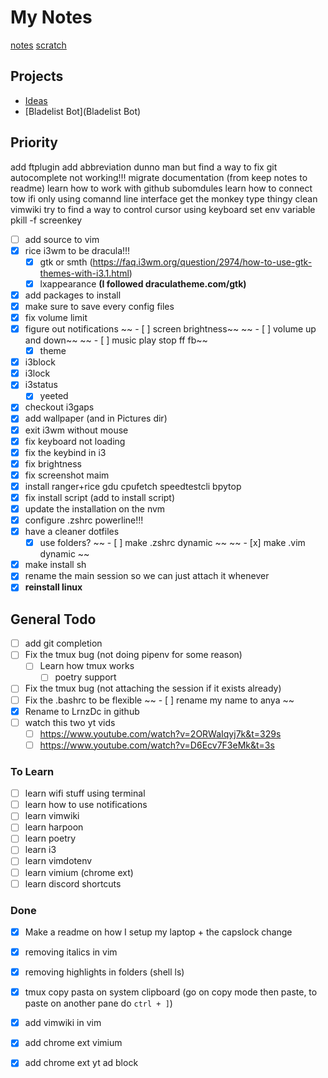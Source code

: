# My Notes

[notes](notes) 
[scratch](scratch)

## Projects
- [Ideas](Ideas)
- [Bladelist Bot](Bladelist Bot)

## Priority

add ftplugin
add abbreviation
dunno man but find a way to fix git autocomplete not working!!!
migrate documentation (from keep notes to readme)
learn how to work with github subomdules
learn how to connect tow ifi only using comannd line interface 
get the monkey type thingy
clean vimwiki
try to find a way to control cursor using keyboard
set env variable
pkill -f screenkey
- [ ] add source to vim
- [X] rice i3wm to be dracula!!!
  - [X] gtk or smth (https://faq.i3wm.org/question/2974/how-to-use-gtk-themes-with-i3.1.html)
  - [X] lxappearance **(I followed draculatheme.com/gtk)**
- [X] add packages to install
- [X] make sure to save every config files
- [X] fix volume limit
- [X] figure out notifications
~~  - [ ] screen brightness~~
~~  - [ ] volume up and down~~
~~  - [ ] music play stop ff fb~~
  - [X] theme
- [X] i3block
- [X] i3lock
- [X] i3status
  - [X] yeeted
- [X] checkout i3gaps
- [X] add wallpaper (and in Pictures dir)
- [X] exit i3wm without mouse
- [X] fix keyboard not loading
- [X] fix the keybind in i3
- [X] fix brightness
- [X] fix screenshot maim
- [X] install ranger+rice gdu cpufetch speedtestcli bpytop
- [X] fix install script (add to install script)
- [X] update the installation on the nvm
- [X] configure .zshrc powerline!!!
- [X] have a cleaner dotfiles
  - [X] use folders?
~~ - [ ] make .zshrc dynamic ~~
~~ - [x] make .vim dynamic ~~
- [x] make install sh
- [x] rename the main session so we can just attach it whenever
- [X] **reinstall linux**

## General Todo

- [ ] add git completion
- [ ] Fix the tmux bug (not doing pipenv for some reason)
  - [ ] Learn how tmux works
    - [ ] poetry support
- [ ] Fix the tmux bug (not attaching the session if it exists already)
- [ ] Fix the .bashrc to be flexible
~~  - [ ] rename my name to anya ~~
- [x] Rename to LrnzDc in github
- [ ] watch this two yt vids
  - [ ] https://www.youtube.com/watch?v=2ORWaIqyj7k&t=329s
  - [ ] https://www.youtube.com/watch?v=D6Ecv7F3eMk&t=3s

### To Learn

- [ ] learn wifi stuff using terminal
- [ ] learn how to use notifications
- [ ] learn vimwiki
- [ ] learn harpoon
- [ ] learn poetry
- [ ] learn i3
- [ ] learn vimdotenv
- [ ] learn vimium (chrome ext)
- [ ] learn discord shortcuts

### Done

- [x] Make a readme on how I setup my laptop + the capslock change
- [x] removing italics in vim
- [x] removing highlights in folders (shell ls)

- [x] tmux copy pasta on system clipboard (go on copy mode then paste, to paste on another pane do `ctrl + ]`)
- [x] add vimwiki in vim
- [x] add chrome ext vimium
- [x] add chrome ext yt ad block
